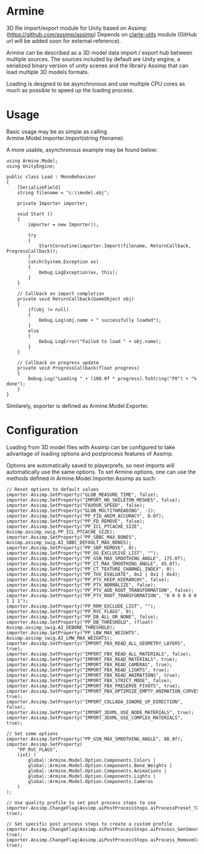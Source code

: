Armine
===============

3D file import/export module for Unity based on Assimp (https://github.com/assimp/assimp)
Depends on [clarte-utils](ssh://git@gitlab.clarte.asso.fr:53000/modules/clarte-utils.git "clarte-utils")
module (GitHub url will be added soon for external reference).

Armine can be described as a 3D model data import / export hub between multiple
sources. The sources included by default are Unity engine, a serialized binary
version of unity scenes and the librairy Assimp that can load multiple 3D models
formats.

Loading is desgned to be asynchronous and use multiple CPU cores as much as
possible to speed up the loading process.

Usage
===============

Basic usage may be as simple as calling Armine.Model.Importer.Import(string filename).

A more usable, asynchronous example may be found below:
```
using Armine.Model;
using UnityEngine;

public class Load : MonoBehaviour
{
	[SerializeField]
	string filename = "c:\\model.obj";

	private Importer importer;

	void Start ()
	{
		importer = new Importer();

		try
		{
			StartCoroutine(importer.Import(filename, ReturnCallback, ProgressCallback));
		}
		catch(System.Exception ex)
		{
			Debug.LogException(ex, this);
		}
	}

	// Callback on import completion
	private void ReturnCallback(GameObject obj)
	{
		if(obj != null)
		{
			Debug.Log(obj.name + " successfully loaded");
		}
		else
		{
			Debug.LogError("Failed to load " + obj.name);
		}
	}

	// Callback on progress update
	private void ProgressCallback(float progress)
	{
		Debug.Log("Loading " + (100.0f * progress).ToString("F0") + "% done");
	}
}
```

Similarely, exporter is defined as Armine.Model.Exporter.


Configuration
===============

Loading from 3D model files with Assimp can be configured to take advantage of
loading options and postprocess features of Assimp.

Options are automatically saved to playerprefs, so next imports will
automatically use the same options. To set Armine options, one can use the
methods defined in Armine.Model.Importer.Assimp as such:
```
// Reset options to default values
importer.Assimp.SetProperty("GLOB_MEASURE_TIME", false);
importer.Assimp.SetProperty("IMPORT_NO_SKELETON_MESHES", false);
importer.Assimp.SetProperty("FAVOUR_SPEED", false);
importer.Assimp.SetProperty("GLOB_MULTITHREADING", -1);
importer.Assimp.SetProperty("PP_FID_ANIM_ACCURACY", 0.0f);
importer.Assimp.SetProperty("PP_FD_REMOVE", false);
importer.Assimp.SetProperty("PP_ICL_PTCACHE_SIZE", Assimp.assimp_swig.PP_ICL_PTCACHE_SIZE);
importer.Assimp.SetProperty("PP_SBBC_MAX_BONES", Assimp.assimp_swig.AI_SBBC_DEFAULT_MAX_BONES);
importer.Assimp.SetProperty("PP_SBP_REMOVE", 0);
importer.Assimp.SetProperty("PP_OG_EXCLUSIVE_LIST", "");
importer.Assimp.SetProperty("PP_GSN_MAX_SMOOTHING_ANGLE", 175.0f);
importer.Assimp.SetProperty("PP_CT_MAX_SMOOTHING_ANGLE", 45.0f);
importer.Assimp.SetProperty("PP_CT_TEXTURE_CHANNEL_INDEX", 0);
importer.Assimp.SetProperty("PP_TUV_EVALUATE", 0x2 | 0x1 | 0x4);
importer.Assimp.SetProperty("PP_PTV_KEEP_HIERARCHY", false);
importer.Assimp.SetProperty("PP_PTV_NORMALIZE", false);
importer.Assimp.SetProperty("PP_PTV_ADD_ROOT_TRANSFORMATION", false);
importer.Assimp.SetProperty("PP_PTV_ROOT_TRANSFORMATION", "0 0 0 0 0 0 1 1 1");
importer.Assimp.SetProperty("PP_RRM_EXCLUDE_LIST", "");
importer.Assimp.SetProperty("PP_RVC_FLAGS", 0);
importer.Assimp.SetProperty("PP_DB_ALL_OR_NONE", false);
importer.Assimp.SetProperty("PP_DB_THRESHOLD", (float) Assimp.assimp_swig.AI_DEBONE_THRESHOLD);
importer.Assimp.SetProperty("PP_LBW_MAX_WEIGHTS", Assimp.assimp_swig.AI_LMW_MAX_WEIGHTS);
importer.Assimp.SetProperty("IMPORT_FBX_READ_ALL_GEOMETRY_LAYERS", true);
importer.Assimp.SetProperty("IMPORT_FBX_READ_ALL_MATERIALS", false);
importer.Assimp.SetProperty("IMPORT_FBX_READ_MATERIALS", true);
importer.Assimp.SetProperty("IMPORT_FBX_READ_CAMERAS", true);
importer.Assimp.SetProperty("IMPORT_FBX_READ_LIGHTS", true);
importer.Assimp.SetProperty("IMPORT_FBX_READ_ANIMATIONS", true);
importer.Assimp.SetProperty("IMPORT_FBX_STRICT_MODE", false);
importer.Assimp.SetProperty("IMPORT_FBX_PRESERVE_PIVOTS", true);
importer.Assimp.SetProperty("IMPORT_FBX_OPTIMIZE_EMPTY_ANIMATION_CURVES", true);
importer.Assimp.SetProperty("IMPORT_COLLADA_IGNORE_UP_DIRECTION", false);
importer.Assimp.SetProperty("IMPORT_3DXML_USE_NODE_MATERIALS", true);
importer.Assimp.SetProperty("IMPORT_3DXML_USE_COMPLEX_MATERIALS", true);

// Set some options
importer.Assimp.SetProperty("PP_GSN_MAX_SMOOTHING_ANGLE", 80.0f);
importer.Assimp.SetProperty(
	"PP_RVC_FLAGS",
	(int) (
		global::Armine.Model.Option.Components.Colors |
		global::Armine.Model.Option.Components.Bone_Weights |
		global::Armine.Model.Option.Components.Animations |
		global::Armine.Model.Option.Components.Lights |
		global::Armine.Model.Option.Components.Cameras
	)
);

// Use quality profile to set post process steps to use 
importer.Assimp.ChangeFlag(Assimp.aiPostProcessSteps.aiProcessPreset_TargetRealtime_MaxQuality, true);

// Set specific post process steps to create a custom profile
importer.Assimp.ChangeFlag(Assimp.aiPostProcessSteps.aiProcess_GenSmoothNormals, true);
importer.Assimp.ChangeFlag(Assimp.aiPostProcessSteps.aiProcess_RemoveComponent, true);
```
